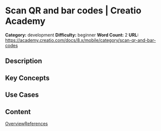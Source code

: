 # Scan QR and bar codes | Creatio Academy

**Category:** development **Difficulty:** beginner **Word Count:** 2 **URL:**
https://academy.creatio.com/docs/8.x/mobile/category/scan-qr-and-bar-codes

## Description

## Key Concepts

## Use Cases

## Content

[Overview](/docs/8.x/mobile/mobile-development/customization/scan-bar-codes/overview)[References](/docs/8.x/mobile/scan-bar-codes-references)
